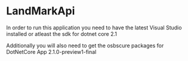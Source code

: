 # LandMarkApi

In order to run this application you need to have the latest Visual Studio installed or atleast the sdk for dotnet core 2.1

Additionally you will also need to get the osbscure packages for DotNetCore App 2.1.0-preview1-final
